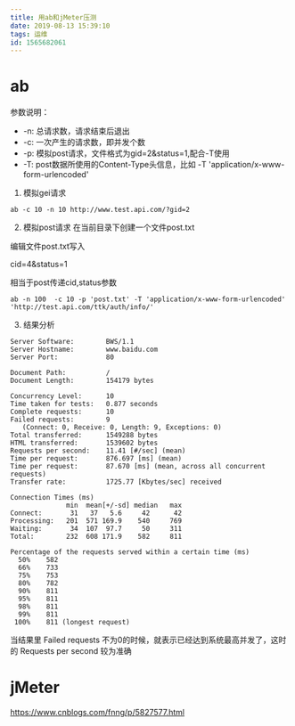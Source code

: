 ```yaml
---
title: 用ab和jMeter压测
date: 2019-08-13 15:39:10
tags: 运维
id: 1565682061
---
```

# ab
参数说明：
- -n: 总请求数，请求结束后退出
- -c: 一次产生的请求数，即并发个数
- -p: 模拟post请求，文件格式为gid=2&status=1,配合-T使用
- -T: post数据所使用的Content-Type头信息，比如 -T 'application/x-www-form-urlencoded'

1. 模拟gei请求
```
ab -c 10 -n 10 http://www.test.api.com/?gid=2
```

2. 模拟post请求
在当前目录下创建一个文件post.txt

编辑文件post.txt写入

cid=4&status=1

相当于post传递cid,status参数
```
ab -n 100  -c 10 -p 'post.txt' -T 'application/x-www-form-urlencoded' 'http://test.api.com/ttk/auth/info/'
```

3. 结果分析
```
Server Software:        BWS/1.1
Server Hostname:        www.baidu.com
Server Port:            80

Document Path:          /
Document Length:        154179 bytes

Concurrency Level:      10
Time taken for tests:   0.877 seconds
Complete requests:      10
Failed requests:        9
   (Connect: 0, Receive: 0, Length: 9, Exceptions: 0)
Total transferred:      1549288 bytes
HTML transferred:       1539602 bytes
Requests per second:    11.41 [#/sec] (mean)
Time per request:       876.697 [ms] (mean)
Time per request:       87.670 [ms] (mean, across all concurrent requests)
Transfer rate:          1725.77 [Kbytes/sec] received

Connection Times (ms)
              min  mean[+/-sd] median   max
Connect:       31   37   5.6     42      42
Processing:   201  571 169.9    540     769
Waiting:       34  107  97.7     50     311
Total:        232  608 171.9    582     811

Percentage of the requests served within a certain time (ms)
  50%    582
  66%    733
  75%    753
  80%    782
  90%    811
  95%    811
  98%    811
  99%    811
 100%    811 (longest request)
```
当结果里 Failed requests 不为0的时候，就表示已经达到系统最高并发了，这时的 Requests per second 较为准确

# jMeter

https://www.cnblogs.com/fnng/p/5827577.html